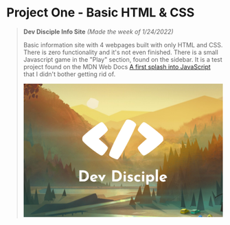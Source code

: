 # Project One - Basic HTML & CSS

> **Dev Disciple Info Site** *(Made the week of 1/24/2022)*
>
> Basic information site with 4 webpages built with only HTML and CSS. There is zero functionality and it's not even finished. There is a small Javascript game in the "Play" section, found on the sidebar. It is a test project found on the MDN Web Docs [A first splash into JavaScript](https://developer.mozilla.org/en-US/docs/Learn/JavaScript/First_steps/A_first_splash) that I didn't bother getting rid of.
>
> ![Alt text](./img/readme/header.png)